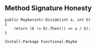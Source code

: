 ## Method Signature Honesty

    public Maybe<int> Divide(int a, int b)
    {
        return (b != 0).Then(() => a / b);
    }

`Install-Package Functional.Maybe`